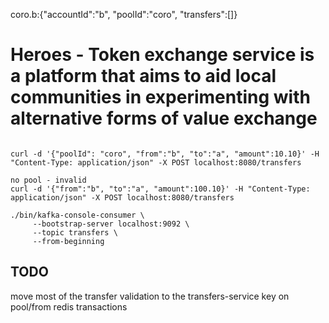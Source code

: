 coro.b:{"accountId":"b", "poolId":"coro", "transfers":[]}

# Heroes - Token exchange service is a platform that aims to aid local communities in experimenting with alternative forms of value exchange

```

curl -d '{"poolId": "coro", "from":"b", "to":"a", "amount":10.10}' -H "Content-Type: application/json" -X POST localhost:8080/transfers

no pool - invalid
curl -d '{"from":"b", "to":"a", "amount":100.10}' -H "Content-Type: application/json" -X POST localhost:8080/transfers

```

```
./bin/kafka-console-consumer \
	 --bootstrap-server localhost:9092 \
	 --topic transfers \
	 --from-beginning
 ```
 
 ## TODO 
 
move most of the transfer validation to the transfers-service
key on pool/from
redis transactions
  
